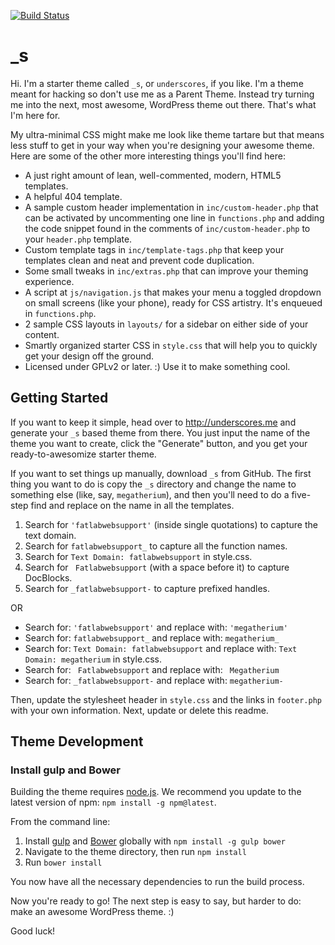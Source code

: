 [![Build Status](https://travis-ci.org/Automattic/_s.svg?branch=master)](https://travis-ci.org/Automattic/_s)

_s
===

Hi. I'm a starter theme called `_s`, or `underscores`, if you like. I'm a theme meant for hacking so don't use me as a Parent Theme. Instead try turning me into the next, most awesome, WordPress theme out there. That's what I'm here for.

My ultra-minimal CSS might make me look like theme tartare but that means less stuff to get in your way when you're designing your awesome theme. Here are some of the other more interesting things you'll find here:

* A just right amount of lean, well-commented, modern, HTML5 templates.
* A helpful 404 template.
* A sample custom header implementation in `inc/custom-header.php` that can be activated by uncommenting one line in `functions.php` and adding the code snippet found in the comments of `inc/custom-header.php` to your `header.php` template.
* Custom template tags in `inc/template-tags.php` that keep your templates clean and neat and prevent code duplication.
* Some small tweaks in `inc/extras.php` that can improve your theming experience.
* A script at `js/navigation.js` that makes your menu a toggled dropdown on small screens (like your phone), ready for CSS artistry. It's enqueued in `functions.php`.
* 2 sample CSS layouts in `layouts/` for a sidebar on either side of your content.
* Smartly organized starter CSS in `style.css` that will help you to quickly get your design off the ground.
* Licensed under GPLv2 or later. :) Use it to make something cool.

Getting Started
---------------

If you want to keep it simple, head over to http://underscores.me and generate your `_s` based theme from there. You just input the name of the theme you want to create, click the "Generate" button, and you get your ready-to-awesomize starter theme.

If you want to set things up manually, download `_s` from GitHub. The first thing you want to do is copy the `_s` directory and change the name to something else (like, say, `megatherium`), and then you'll need to do a five-step find and replace on the name in all the templates.

1. Search for `'fatlabwebsupport'` (inside single quotations) to capture the text domain.
2. Search for `fatlabwebsupport_` to capture all the function names.
3. Search for `Text Domain: fatlabwebsupport` in style.css.
4. Search for <code>&nbsp;Fatlabwebsupport</code>  (with a space before it) to capture DocBlocks.
5. Search for `_fatlabwebsupport-` to capture prefixed handles.

OR

* Search for: `'fatlabwebsupport'` and replace with: `'megatherium'`
* Search for: `fatlabwebsupport_` and replace with: `megatherium_`
* Search for: `Text Domain: fatlabwebsupport` and replace with: `Text Domain: megatherium` in style.css.
* Search for: <code>&nbsp;Fatlabwebsupport</code>  and replace with: <code>&nbsp;Megatherium</code>
* Search for: `_fatlabwebsupport-` and replace with: `megatherium-`

Then, update the stylesheet header in `style.css` and the links in `footer.php` with your own information. Next, update or delete this readme.


Theme Development
-----------------

### Install gulp and Bower

Building the theme requires [node.js](http://nodejs.org/download/). We recommend you update to the latest version of npm: `npm install -g npm@latest`.

From the command line:

1. Install [gulp](http://gulpjs.com) and [Bower](http://bower.io/) globally with `npm install -g gulp bower`
2. Navigate to the theme directory, then run `npm install`
3. Run `bower install`

You now have all the necessary dependencies to run the build process.

Now you're ready to go! The next step is easy to say, but harder to do: make an awesome WordPress theme. :)

Good luck!
